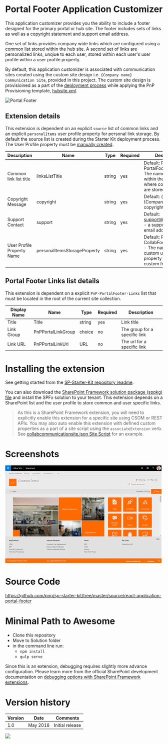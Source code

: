 # Portal Footer Application Customizer

This application customizer provides you the ability to include a footer designed for the primary portal or hub site. The footer includes sets of links as well as a copyright statement and support email address.

One set of links provides company wide links which are configured using a common list stored within the hub site. A second set of links are personalized links, unqiue to each user, stored within each user's user profile within a user profile property.

By default, this application customizer is associated with communication sites created using the custom site design i.e. `{Company name} Communication Site`, provided in this project. The custom site design is provisioined as a part of the [deployment process](../../provisioning) while applying the PnP Provisioning template, [hubsite.xml](../../provisioning/hubsite.xml).

![Portal Footer](../../assets/images/components/ext-portal-footer.gif)




## Extension details

This extension is dependent on an explicit `source` list of common links and an explicit `personalItems` user profile property for personal link storage. By default the source list is created during the Starter Kit deployment process. The User Profile property must be [manually created](../../documentation/tenant-settings.md#create-a-custom-property-in-the-user-profile-service).

| Description | Name | Type | Required | Description |
| ---- | ---- | ---- | ---- | ---- |
| Common link list title | linksListTitle | string | yes | Default: PnP-PortalFooter-Links - The name of the list within the current site where common links are stored |
| Copyright Message | copyright | string | yes | Default: (c) Copyright {Company}, 2018 - a copyright message |
| Support Contact | support | string | yes | Default: support@contoso.com - a support or contact email address |
| User Profile Property Name | personalItemsStorageProperty | string | yes | Default: PnP-CollabFooter-MyLinks - The name of the custom user profile property used to store custom footer links |



## Portal Footer Links list details

This extension is dependent on a explicit `PnP-PortalFooter-Links` list that must be located in the root of the current site collection.

| Display Name | Name | Type | Required | Description |
| ---- | ---- | ---- | ---- | ---- |
| Title | Title | string | yes | Link title |
| Link Group | PnPPortalLinkGroup | choice | no | The group for a specific link |
| Link URL| PnPPortalLinkUrl | URL | no | The url for a specific link |



# Installing the extension

See getting started from the [SP-Starter-Kit repository readme](https://github.com/SharePoint/sp-starter-kit).

You can also download the [SharePoint Framework solution package (sppkg) file](https://github.com/pnp/sp-starter-kit/blob/master/source/react-application-portal-footer/sharepoint/solution/react-application-portal-footer.sppkg) and install the SPFx solution to your tenant. This extension depends on a SharePoint list and the user profile to store common and user specific links.

> As this is a SharePoint Framework extension, you will need to explicitly enable this extension for a specific site using CSOM or REST APIs. You may also auto enable this extension with defined custom properties as a part of a site script using the `associateExtension` verb. See [collabcommunicationsite.json Site Script](../../provisioning/resources/collabcommunicationsite.json) for an example.

# Screenshots

![Portal Footer](../../assets/images/components/ext-portal-footer.png)

# Source Code

https://github.com/pnp/sp-starter-kit/tree/master/source/react-application-portal-footer

# Minimal Path to Awesome

- Clone this repository
- Move to Solution folder
- in the command line run:
  - `npm install`
  - `gulp serve`

Since this is an extension, debugging requires slightly more advance configuration. Please learn more from the official SharePoint development documentation on [debugging options with SharePoint Framework extensions](https://docs.microsoft.com/en-us/sharepoint/dev/spfx/debug-modern-pages).

# Version history

Version|Date|Comments
-------|----|--------
1.0|May 2018|Initial release


![](https://telemetry.sharepointpnp.com/sp-starter-kit/documentation/components/ext-portal-footer)

